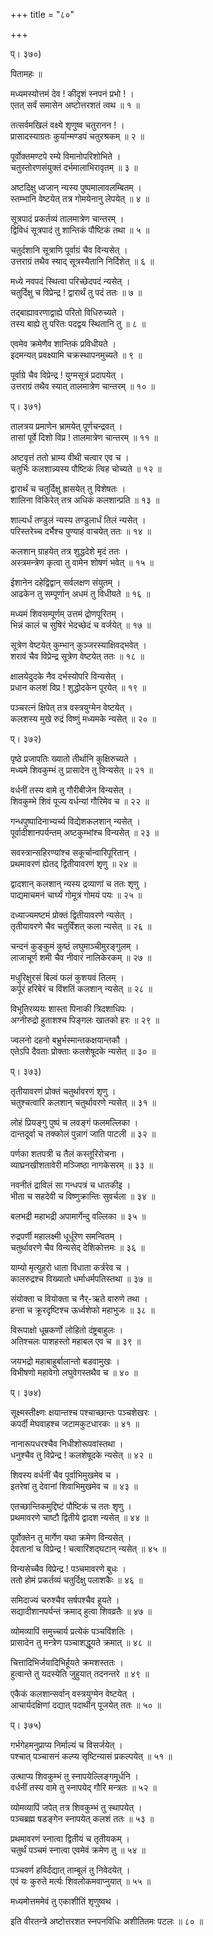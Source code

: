 +++
title = "८०"

+++
  
प्। ३७०)  
  
पितामहः ॥  
  
मध्यमस्योत्तमं देव ! कीदृशं स्नपनं प्रभो ! ।  
एतत् सर्वं समासेन अष्टोत्तरशतं त्वथ ॥ १ ॥  
  
तत्सर्वमखिलं वक्ष्ये शृणुष्व चतुरानन ! ।  
प्रासादस्याग्रतः कुर्यान्मण्डपं चतुरश्रकम् ॥ २ ॥  
  
पूर्वोक्तमण्टपे रम्ये विमानोपरिशोभिते ।  
चतुस्तोरणसंयुक्तं दर्भमालाभिरावृतम् ॥ ३ ॥  
  
अष्टदिक्षु ध्वजान् न्यस्य पुष्पमालावलम्बितम् ।  
स्तम्भानि वेष्टयेत् तत्र गोमयेनानु लेपयेत् ॥ ४ ॥  
  
सूत्रपादं प्रकर्तव्यं तालमात्रेण चान्तरम् ।  
द्विविधं सूत्रपादं तु शान्तिकं पौष्टिकं तथा ॥ ५ ॥  
  
चतुर्दशानि सूत्राणि पूर्वाग्रं चैव विन्यसेत् ।  
उत्तराग्रं तथैव स्याद् सूत्रस्यैतानि निर्दिशेत् ॥ ६ ॥  
  
मध्ये नवपदं स्थित्वा परिच्छेदपदं न्यसेत् ।  
चतुर्दिक्षु च विप्रेन्द्र ! द्वारार्थं तु पदं ततः ॥ ७ ॥  
  
तद्बाह्यावरणाद्वाह्ये परितो विधिरुच्यते ।  
तस्य बाह्ये तु परितः पदद्वय स्थितानि तु ॥ ८ ॥  
  
एवमेव क्रमेणैव शान्तिकं प्रविधीयते ।  
इदमन्यत् प्रवक्ष्यामि चक्रस्थापनमुच्यते ॥ ९ ॥  
  
पूर्वाग्रे चैव विप्रेन्द्र ! युग्मसूत्रं प्रदापयेत् ।  
उत्तराग्रं तथैव स्यात् तालमात्रेण चान्तरम् ॥ १० ॥  
  
प्। ३७१)  
  
तालत्रय प्रमाणेन भ्रामयेत् पूर्णचन्द्रवत् ।  
तासां पूर्वे दिशो विप्र ! तालमात्रेण चान्तरम् ॥ ११ ॥  
  
अष्टवृत्तं ततो भ्राम्य वीथी चत्वार एव च ।  
चतुर्भिः कलशान्न्यस्य पौष्टिकं त्विह चोच्यते ॥ १२ ॥  
  
द्वारार्थं च चतुर्दिक्षु ह्रासयेत् तु विशेषतः ।  
शालिना विकिरेत् तत्र अधिकं कलशान्प्रति ॥ १३ ॥  
  
शाल्यर्धं तण्डुलं न्यस्य तण्डुलार्धं तिलं न्यसेत् ।  
परिस्तरेच्च दर्भैश्च पुण्याहं वाचयेत् ततः ॥ १४ ॥  
  
कलशान् ग्राहयेत् तत्र शुद्धदेशे मृदं ततः ।  
अस्त्रमन्त्रेण कृत्वा तु वामेन शोषणं भवेत् ॥ १५ ॥  
  
ईशानेन दहेद्विद्वान् सर्वलक्षण संयुतम् ।  
आढकेन तु सम्पूर्णान् अधमं तु विधीयते ॥ १६ ॥  
  
मध्यमं शिवसम्पूर्णम् उत्तमं द्रोणपूरितम् ।  
भिन्नं कालं च सुषिरं भेदच्छेदं च वर्जयेत् ॥ १७ ॥  
  
सूत्रेण वेष्टयेत् कुम्भान् कुञ्जरस्याक्षिवद्भवेत् ।  
शरावं चैव विप्रेन्द्र सूत्रेण वेष्टयेत् ततः ॥ १८ ॥  
  
क्षालयेदुदके नैव दर्भस्योपरि विन्यसेत् ।  
प्रधान कलशं विप्र ! शुद्धोदकेन पूरयेत् ॥ १९ ॥  
  
पञ्चरत्नं क्षिपेत् तत्र वस्त्रयुग्मेन वेष्टयेत् ।  
कलशस्य मुखे रुद्रं विष्णुं मध्यमके न्यसेत् ॥ २० ॥  
  
प्। ३७२)  
  
पृष्ठे प्रजापतिः ख्यातो तीर्थानि कुक्षिरुच्यते ।  
मध्यमे शिवकुम्भं तु प्रासादेन तु विन्यसेत् ॥ २१ ॥  
  
वर्धनीं तस्य वामे तु गौरीबीजेन विन्यसेत् ।  
शिवकुम्भे शिवं पूज्य वर्धन्यां गौरिमेव च ॥ २२ ॥  
  
गन्धपुष्पादिनाभ्यर्च्य विद्येशकलशान् न्यसेत् ।  
पूर्वादीशानपर्यन्तम् अष्टकुम्भांश्च विन्यसेत् ॥ २३ ॥  
  
सवस्त्रान्सहिरण्यांश्च सकूर्चान्वारिपूरितान् ।  
प्रथमावरणं ह्येतद् द्वितीयावरणं शृणु ॥ २४ ॥  
  
द्वादशान् कलशान् न्यस्य द्रव्याणां च ततः शृणु ।  
पाद्यमाचमनं चार्घ्यं गोमूत्रं गोमयं पयः ॥ २५ ॥  
  
दध्याज्यमष्टमं प्रोक्तं द्वितीयावरणे न्यसेत् ।  
तृतीयावरणे चैव चतुर्विंशत् कला न्यसेत् ॥ २६ ॥  
  
चन्दनं कुङ्कुमं कुष्ठं लघुमाञ्चीमुरङ्गुलम् ।  
लाजाचूर्ण शमी चैव नीवारं नालिकेरकम् ॥ २७ ॥  
  
मधुरिक्षुरसं बिल्वं फलं कुशयवं तिलम् ।  
कर्पूरं हरिबेरं च विंशतिं कलशान् न्यसेत् ॥ २८ ॥  
  
विभूतिरव्ययः शास्ता पिनाकी त्रिदशाधिपः ।  
अग्नीरुद्रो हुताशश्च पिङ्गलः खातको हरः ॥ २९ ॥  
  
ज्वलनो दहनो बभ्रुर्भस्मान्तकक्षयान्तकौ ।  
एतेऽपि दैवताः प्रोक्ताः कलशेषूदके न्यसेत् ॥ ३० ॥  
  
प्। ३७३)  
  
तृतीयावरणं प्रोक्तं चतुर्थावरणं शृणु ।  
चतुश्चत्वारि कलशान् चतुर्थावरणे न्यसेत् ॥ ३१ ॥  
  
लोहं प्रियङ्गु पुष्पं च लवङ्गं फलमल्लिका ।  
दान्तदूर्वा च तक्कोलं पुन्नागं जाति पाटली ॥ ३२ ॥  
  
पर्णका शतपत्री च तैलं कस्तूरिरोचना ।  
व्याघ्रनखीशतावेरी मञ्जिष्ठा नागकेसरम् ॥ ३३ ॥  
  
नवनीतं द्राविलं सा गन्धपत्रं च धातकीइ ।  
भीता च सहदेवी च विष्णुक्रान्तिः सुवर्चला ॥ ३४ ॥  
  
बलभद्री महाभद्री अपामार्गेन्दु वल्लिका ॥ ३५ ॥  
  
रुद्रपर्णी महालक्ष्मी धूर्धूरेण समन्वितम् ।  
चतुर्थावरणे चैव विन्यसेद् देशिकोत्तमः ॥ ३६ ॥  
  
याम्यो मृत्युहरो धाता विधाता कर्त्ररेव च ।  
कालरुद्रश्च विख्यातो धर्माधर्मपतिस्तथा ॥ ३७ ॥  
  
संयोक्ता च वियोक्ता च नैर्-ऋते वारुणे तथा ।  
हन्ता च क्रूरदृष्टिश्च ऊर्ध्वशेफो महाभुजः ॥ ३८ ॥  
  
विरूपाक्षो धूम्रकर्णो लोहितो दंष्ट्रबाहुलः ।  
अतिश्चलः पाशहस्तो महाबल एव च ॥ ३९ ॥  
  
जयभद्रो महाबाहुर्बालान्तो बडवामुखः ।  
विभीषणो महावेगो लघुवेगस्तथैव च ॥ ४० ॥  
  
प्। ३७४)  
  
सूक्ष्मस्तीक्ष्णः क्षयान्तश्च पश्चाच्छान्तः पञ्चशेखरः ।  
कपर्दी मेघवाहश्च जटामकुटधारकः ॥ ४१ ॥  
  
नानारूपधरश्चैव निधीशोरूपवांस्तथा ।  
धनुश्चैव तु विप्रेन्द्र ! कलशेषूदके न्यसेत् ॥ ४२ ॥  
  
शिवस्य वर्धनीं चैव पूर्वाभिमुखमेव च ।  
इतरेषां तु देवानां शिवाभिमुखमेव च ॥ ४३ ॥  
  
एतच्छान्तिकमुद्दिष्टं पौष्टिकं च ततः शृणु ।  
प्रथमावरणे चाष्टौ द्वितीये द्वादश न्यसेत् ॥ ४४ ॥  
  
पूर्वोक्तेन तु मार्गेण यथा क्रमेण विन्यसेत् ।  
देवतानां च विप्रेन्द्र ! चत्वारिंशद्घटान् न्यसेत् ॥ ४५ ॥  
  
विन्यसेच्चैव विप्रेन्द्र ! पञ्चमावरणे बुधः ।  
ततो होमं प्रकर्तव्यं चतुर्दिक्षु पलाशकैः ॥ ४६ ॥  
  
समिदाज्यं चरुश्चैव सर्षपश्चैव हूयते ।  
सद्यादीशानपर्यन्तं क्रमाद् हुत्वा शिवव्रतैः ॥ ४७ ॥  
  
व्योमव्यापिं समुच्चार्य प्रत्येकं पञ्चविंशतिः ।  
प्रासादेन तु मन्त्रेण पञ्चाशद्धूयते क्रमात् ॥ ४८ ॥  
  
चित्तादिभिर्जयादिभिर्हूयते क्रमशस्ततः ।  
हुत्वान्ते तु यदस्येति जुहुयात् तदनन्तरे ॥ ४९ ॥  
  
एकैकं कलशान्सर्वान् वस्त्रयुग्मेन वेष्टयेत् ।  
आचार्यदक्षिणां दद्यात् पदार्थीन् पूजयेत् ततः ॥ ५० ॥  
  
प्। ३७५)  
  
गर्भगेहमनुप्राप्य निर्माल्यं च विसर्जयेत् ।  
पश्चात् पञ्चासनं कल्प्य सृष्टिन्यासं प्रकल्पयेत् ॥ ५१ ॥  
  
उत्थाप्य शिवकुम्भं तु स्नापयेल्लिङ्गमूर्धनि ।  
वर्धनीं तस्य वामे तु स्नापयेद् गौरि मन्त्रतः ॥ ५२ ॥  
  
व्योमव्यापिं जपेत् तत्र शिवकुम्भं तु स्थापयेत् ।  
पञ्चब्रह्म षडङ्गेन स्नापयेत् कलशं ततः ॥ ५३ ॥  
  
प्रथमावरणं स्नात्वा द्वितीयं च तृतीयकम् ।  
चतुर्थं पञ्चमं स्नात्वा एवमेवं क्रमेण तु ॥ ५४ ॥  
  
पञ्चवर्ण हविर्दद्यात् ताम्बूलं तु निवेदयेत् ।  
एवं यः कुरुते मर्त्यः शिवलोकमवाप्नुयात् ॥ ५५ ॥  
  
मध्यमोत्तममेवं तु एकाशीतिं शृणुष्वथ ।  
  
इति वीरतन्त्रे अष्टोत्तरशत स्नपनविधिः अशीतितमः पटलः ॥ ८० ॥  
